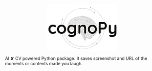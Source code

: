 <p align="center">
  <a href="https://github.com/qxresearchx">
    <img src="https://raw.githubusercontent.com/xiaowuc2/xiaowuc2/master/source/cogno/cog2.png" alt="Logo" width="231" length="162" >
  </a>
</p>

AI ✘ CV powered Python package. It saves screenshot and URL of the moments or contents made you laugh.
